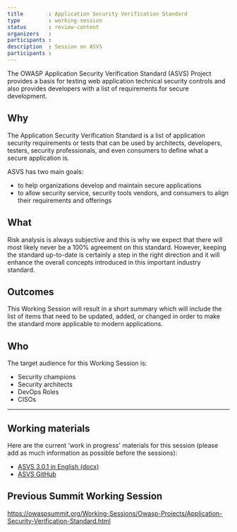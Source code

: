 ```yaml
---
title        : Application Security Verification Standard
type         : working-session
status       : review-content
organizers   :
participants :
description  : Session on ASVS
participants :
---
```


The OWASP Application Security Verification Standard (ASVS) Project provides a basis for testing web application technical security controls and also provides developers with a list of requirements for secure development.

## Why

The Application Security Verification Standard is a list of application security requirements
or tests that can be used by architects, developers, testers, security professionals, and even
consumers to define what a secure application is.

ASVS has two main goals:
- to help organizations develop and maintain secure applications
- to allow security service, security tools vendors, and consumers to align their requirements and offerings

## What

Risk analysis is always subjective and this is why we expect that there will most likely never be a 100% agreement on this standard. However, keeping the standard up-to-date is certainly a step in the right direction and it will enhance the overall concepts introduced in this important industry standard.

## Outcomes

This Working Session will result in a short summary which will include the list of items that need to be updated, added, or changed in order to make the standard more applicable to modern applications.

## Who

The target audience for this Working Session is:
- Security champions
- Security architects
- DevOps Roles
- CISOs

---

## Working materials

Here are the current 'work in progress' materials for this session (please add as much information as possible before the sessions):
- <a href="https://www.owasp.org/images/f/f0/OWASP_Application_Security_Verification_Standard_3.0.1.docx">ASVS 3.0.1 in English (docx)</a>
- <a href="https://github.com/OWASP/ASVS">ASVS GitHub</a>


## Previous Summit Working Session

https://owaspsummit.org/Working-Sessions/Owasp-Projects/Application-Security-Verification-Standard.html